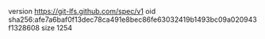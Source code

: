 version https://git-lfs.github.com/spec/v1
oid sha256:afe7a6baf0f13dec78ca491e8bec86fe63032419b1493bc09a020943f1328608
size 1254
